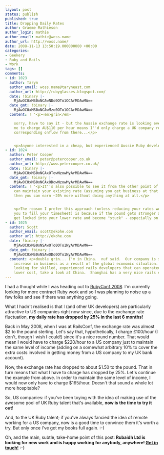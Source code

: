 ```yaml
---
layout: post
status: publish
published: true
title: Dropping Daily Rates
author: Graeme Mathieson
author_login: mathie
author_email: mathie@woss.name
author_url: http://woss.name/
date: 2008-11-13 13:50:19.000000000 +00:00
categories:
- Geekery
- Ruby and Rails
- Work
tags: []
comments:
- id: 1023
  author: Taryn
  author_email: woss.name@taryneast.com
  author_url: http://rubyglasses.blogspot.com/
  date: !binary |-
    MjAwOC0xMS0xNCAwNDo0OTo1OCArMDAwMA==
  date_gmt: !binary |-
    MjAwOC0xMS0xNCAwMzo0OTo1OCArMDAwMA==
  content: ! '<p><em>grin</em>

    sorry, have to say it - but the Aussie exchange rate is looking even better. For
    me to charge AU$110 per hour means I''d only charge a UK company roughly £50 with
    corresponding onflow from there...</p>


    <p>Anyone interested in a cheap, but experienced Aussie Ruby developer? ;)</p>'
- id: 1024
  author: Peter Cooper
  author_email: peter@petercooper.co.uk
  author_url: http://www.petercooper.co.uk/
  date: !binary |-
    MjAwOC0xMS0xNCAxOTowNzowMyArMDAwMA==
  date_gmt: !binary |-
    MjAwOC0xMS0xNCAxODowNzowMyArMDAwMA==
  content: ! '<p>It''s also possible to see it from the other point of view. If you
    can maintain your existing rate (assuming you get business at that rate already)
    then you can earn ~20% more without doing anything at all.</p>


    <p>The reason I prefer this approach (unless reducing your rates would enable
    you to fill your timesheet) is because if the pound gets stronger again, you might
    get locked into your lower rate and become "stuck" - especially on longer projects.</p>'
- id: 1025
  author: Scott
  author_email: scott@ekohe.com
  author_url: http://ekohe.com
  date: !binary |-
    MjAwOC0xMS0xNSAwOTo0OTo1NyArMDAwMA==
  date_gmt: !binary |-
    MjAwOC0xMS0xNSAwODo0OTo1NyArMDAwMA==
  content: <p>double grin... I'm in China.  nuf said.  Our company is seeing a nice
    increase in business as a result of the global economic situation.  If you are
    looking for skilled, experienced rails developers that can operated at a much
    lower cost, take a look at China.  Shanghai has a very nice rails community.</p>
---
```

I had a thought while I was heading out to [RubyConf 2008](http://rubyconf.org/).  I'm currently looking for more contract Ruby work and so I was planning to noise up a few folks and see if there was anything going.

What I hadn't realised is that I (and other UK developers) are particularly attractive to US companies right now since, due to the exchange rate fluctuation, **my daily rate has dropped by 25% in the last 6 months!**

Back in May 2008, when I was at RailsConf, the exchange rate was almost $2 to the pound sterling.  Let's say that, hypothetically, I charge £100/hour (I don't, though I wish I could!) since it's a nice round number.  That would mean I would have to charge $220/hour to a US company just to maintain the same level of income (adding on a somewhat arbitrary 10% to cover the extra costs involved in getting money from a US company to my UK bank account).

Now, the exchange rate has dropped to about $1.50 to the pound.  That in turn means that what I have to charge has dropped by 25%.  Let's continue the example from above.  In order to maintain the same level of income, I would now only have to charge $165/hour.  Doesn't that sound a whole lot more hospitable?

So, US companies:  if you've been toying with the idea of making use of the awesome pool of UK Ruby talent that's available, **now is the time to try it out!**

And, to the UK Ruby talent; if you've always fancied the idea of remote working for a US company, now is a good time to convince them it's worth a try.  But only once I've got my books full again. :-)

Oh, and the main, subtle, take-home point of this post: **Rubaidh Ltd is looking for new work and is happy working for anybody, anywhere!  <a href="mailto:mathie@rubaidh.com">Get in touch!</a>** :-)
